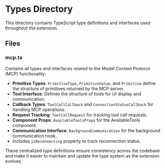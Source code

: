 # Types Directory

This directory contains TypeScript type definitions and interfaces used throughout the extension.

## Files

### mcp.ts

Contains all types and interfaces related to the Model Context Protocol (MCP) functionality:

- **Primitive Types**: `PrimitiveType`, `PrimitiveValue`, and `Primitive` define the structure of primitives returned by the MCP server.
- **Tool Interface**: Defines the structure of tools for UI display and communication.
- **Callback Types**: `ToolCallCallback` and `ConnectionStatusCallback` for handling MCP operations.
- **Request Tracking**: `ToolCallRequest` for tracking tool call requests.
- **Component Props**: `AvailableToolsProps` for the AvailableTools component.
- **Communication Interface**: `BackgroundCommunication` for the background communication hook.
- Includes `isReconnecting` property to track reconnection status.

These centralized type definitions ensure consistency across the codebase and make it easier to maintain and update the type system as the extension evolves. 